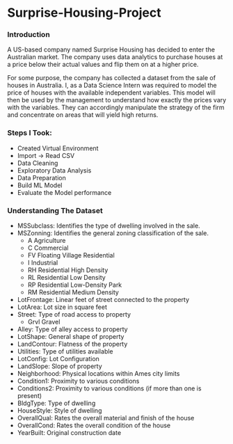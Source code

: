 # Surprise-Housing-Project

### Introduction

A US-based company named Surprise Housing has decided to enter the Australian market. The company uses data analytics to purchase houses at a price below their actual values and flip them on at a higher price.

For some purpose, the company has collected a dataset from the sale of houses in Australia. I, as a Data Science Intern was required to model the price of houses with the available independent variables. This model will then be used by the management to understand how exactly the prices vary with the variables. They can accordingly manipulate the strategy of the firm and concentrate on areas that will yield high returns.

### Steps I Took:

- Created Virtual Environment
- Import -> Read CSV
- Data Cleaning
- Exploratory Data Analysis
- Data Preparation
- Build ML Model
- Evaluate the Model performance

### Understanding The Dataset

- MSSubclass: Identifies the type of dwelling involved in the sale.
- MSZonning: Identifies the general zoning classification of the sale.
  - A Agriculture
  - C Commercial
  - FV Floating Village Residential
  - I Industrial
  - RH Residential High Density
  - RL Residential Low Density
  - RP Residential Low-Density Park
  - RM Residential Medium Density
- LotFrontage: Linear feet of street connected to the property
- LotArea: Lot size in square feet
- Street: Type of road access to property
  - Grvl Gravel
- Alley: Type of alley access to property
- LotShape: General shape of property
- LandContour: Flatness of the property
- Utilities: Type of utilities available
- LotConfig: Lot Configuration
- LandSlope: Slope of property
- Neighborhood: Physical locations within Ames city limits
- Condition1: Proximity to various conditions
- Conditions2: Proximity to various conditions (if more than one is present)
- BldgType: Type of dwelling
- HouseStyle: Style of dwelling
- OverallQual: Rates the overall material and finish of the house
- OverallCond: Rates the overall condition of the house
- YearBuilt: Original construction date 
  
